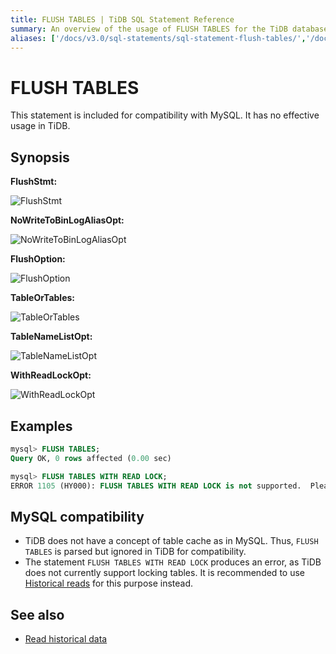 ```yaml
---
title: FLUSH TABLES | TiDB SQL Statement Reference
summary: An overview of the usage of FLUSH TABLES for the TiDB database.
aliases: ['/docs/v3.0/sql-statements/sql-statement-flush-tables/','/docs/v3.0/reference/sql/statements/flush-tables/']
---
```


# FLUSH TABLES

This statement is included for compatibility with MySQL. It has no effective usage in TiDB.

## Synopsis

**FlushStmt:**

![FlushStmt](https://docs-download.pingcap.com/media/images/docs/sqlgram/FlushStmt.png)

**NoWriteToBinLogAliasOpt:**

![NoWriteToBinLogAliasOpt](https://docs-download.pingcap.com/media/images/docs/sqlgram/NoWriteToBinLogAliasOpt.png)

**FlushOption:**

![FlushOption](https://docs-download.pingcap.com/media/images/docs/sqlgram/FlushOption.png)

**TableOrTables:**

![TableOrTables](https://docs-download.pingcap.com/media/images/docs/sqlgram/TableOrTables.png)

**TableNameListOpt:**

![TableNameListOpt](https://docs-download.pingcap.com/media/images/docs/sqlgram/TableNameListOpt.png)

**WithReadLockOpt:**

![WithReadLockOpt](https://docs-download.pingcap.com/media/images/docs/sqlgram/WithReadLockOpt.png)

## Examples

```sql
mysql> FLUSH TABLES;
Query OK, 0 rows affected (0.00 sec)

mysql> FLUSH TABLES WITH READ LOCK;
ERROR 1105 (HY000): FLUSH TABLES WITH READ LOCK is not supported.  Please use @@tidb_snapshot
```

## MySQL compatibility

* TiDB does not have a concept of table cache as in MySQL. Thus, `FLUSH TABLES` is parsed but ignored in TiDB for compatibility.
* The statement `FLUSH TABLES WITH READ LOCK` produces an error, as TiDB does not currently support locking tables. It is recommended to use [Historical reads](/read-historical-data.md) for this purpose instead.

## See also

* [Read historical data](/read-historical-data.md)
